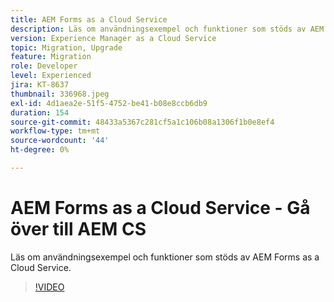 ```yaml
---
title: AEM Forms as a Cloud Service
description: Läs om användningsexempel och funktioner som stöds av AEM Forms as a Cloud Service.
version: Experience Manager as a Cloud Service
topic: Migration, Upgrade
feature: Migration
role: Developer
level: Experienced
jira: KT-8637
thumbnail: 336968.jpeg
exl-id: 4d1aea2e-51f5-4752-be41-b08e8ccb6db9
duration: 154
source-git-commit: 48433a5367c281cf5a1c106b08a1306f1b0e8ef4
workflow-type: tm+mt
source-wordcount: '44'
ht-degree: 0%

---
```


# AEM Forms as a Cloud Service - Gå över till AEM CS

Läs om användningsexempel och funktioner som stöds av AEM Forms as a Cloud Service.

>[!VIDEO](https://video.tv.adobe.com/v/3443371?quality=12&learn=on&captions=swe)
